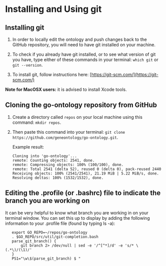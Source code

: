 # Installing and Using git

## Installing git

1. In order to locally edit the ontology and push changes back to the GitHub repository, you will need to have git installed on your machine.

2. To check if you already have git installed, or to see what version of git you have, type either of these commands in your terminal: 
```which git``` or ```git --version```.
 
3. To install git, follow  instructions here: [https://git-scm.com/](https://git-scm.com/)
  
 __Note for MacOSX users:__ it is advised to install Xcode tools.


## Cloning the go-ontology repository from GitHub

1. Create a directory called ```repos``` on your local machine using this command: ```mkdir repos```.

2. Then paste this command into your terminal: ```git clone https://github.com/geneontology/go-ontology.git```.
       
    Example result:

       Cloning into 'go-ontology'...
       remote: Counting objects: 2541, done.
       remote: Compressing objects: 100% (100/100), done.
       remote: Total 2541 (delta 52), reused 0 (delta 0), pack-reused 2440
       Receiving objects: 100% (2541/2541), 21.19 MiB | 5.22 MiB/s, done.
       Resolving deltas: 100% (1532/1532), done.


## Editing the .profile (or .bashrc) file to indicate the branch you are working on

It can be very helpful to know what branch you are working in on your terminal window. You can set this up to display by adding the following information to your .profile file (found by typing ls -a):

       export GO_REPO=~/repos/go-ontology
       . $GO_REPO/src/util/git-completion.bash
       parse_git_branch() {
           git branch 2> /dev/null | sed -e '/^[^*]/d' -e 's/* \(.*\)/(\1)/'
       }
       PS1="\w\$(parse_git_branch) $ "



